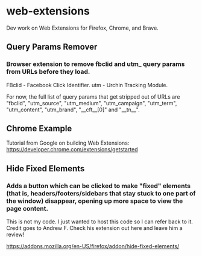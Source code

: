 # web-extensions
Dev work on Web Extensions for Firefox, Chrome, and Brave. 

## Query Params Remover
### Browser extension to remove fbclid and utm_ query params from URLs before they load.
FBclid - Facebook Click Identifier.
utm - Urchin Tracking Module. 

For now, the full list of query params that get stripped out of URLs are "fbclid", "utm_source", "utm_medium", "utm_campaign", "utm_term", "utm_content", "utm_brand", "\_\_cft\_\_[0]" and "\_\_tn\_\_".

## Chrome Example
Tutorial from Google on building Web Extensions: https://developer.chrome.com/extensions/getstarted

## Hide Fixed Elements
### Adds a button which can be clicked to make "fixed" elements (that is, headers/footers/sidebars that stay stuck to one part of the window) disappear, opening up more space to view the page content.
This is not my code. I just wanted to host this code so I can refer back to it.
Credit goes to Andrew F. Check his extension out here and leave him a review!

https://addons.mozilla.org/en-US/firefox/addon/hide-fixed-elements/
